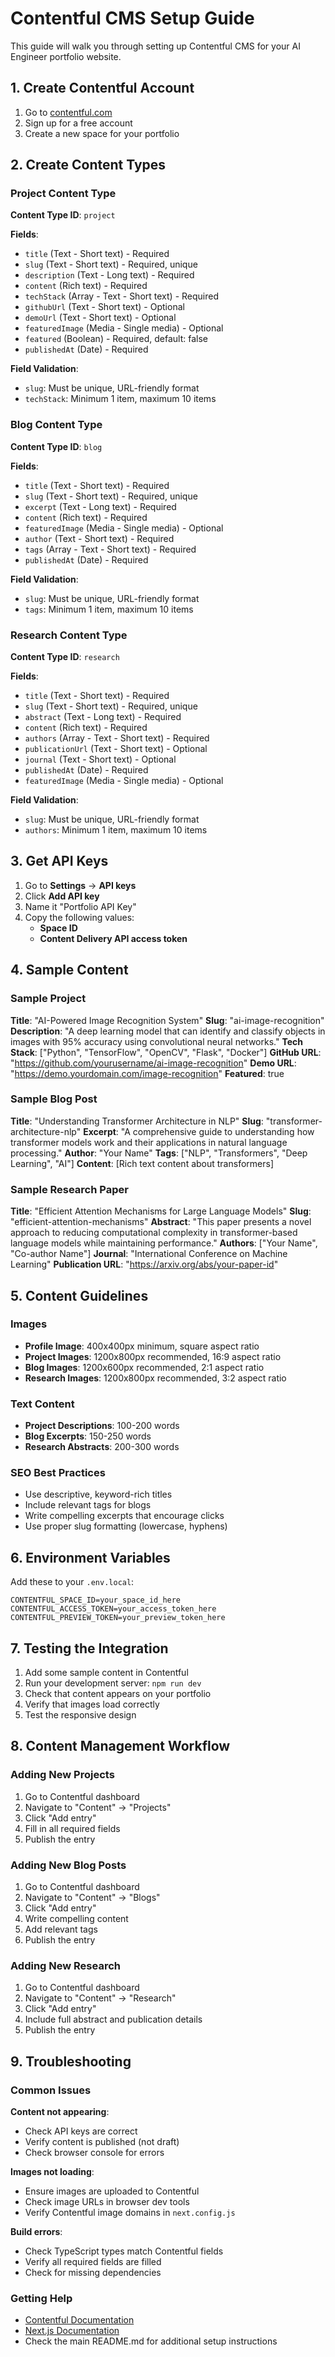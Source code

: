 # Contentful CMS Setup Guide

This guide will walk you through setting up Contentful CMS for your AI Engineer portfolio website.

## 1. Create Contentful Account

1. Go to [contentful.com](https://contentful.com)
2. Sign up for a free account
3. Create a new space for your portfolio

## 2. Create Content Types

### Project Content Type

**Content Type ID**: `project`

**Fields**:
- `title` (Text - Short text) - Required
- `slug` (Text - Short text) - Required, unique
- `description` (Text - Long text) - Required
- `content` (Rich text) - Required
- `techStack` (Array - Text - Short text) - Required
- `githubUrl` (Text - Short text) - Optional
- `demoUrl` (Text - Short text) - Optional
- `featuredImage` (Media - Single media) - Optional
- `featured` (Boolean) - Required, default: false
- `publishedAt` (Date) - Required

**Field Validation**:
- `slug`: Must be unique, URL-friendly format
- `techStack`: Minimum 1 item, maximum 10 items

### Blog Content Type

**Content Type ID**: `blog`

**Fields**:
- `title` (Text - Short text) - Required
- `slug` (Text - Short text) - Required, unique
- `excerpt` (Text - Long text) - Required
- `content` (Rich text) - Required
- `featuredImage` (Media - Single media) - Optional
- `author` (Text - Short text) - Required
- `tags` (Array - Text - Short text) - Required
- `publishedAt` (Date) - Required

**Field Validation**:
- `slug`: Must be unique, URL-friendly format
- `tags`: Minimum 1 item, maximum 10 items

### Research Content Type

**Content Type ID**: `research`

**Fields**:
- `title` (Text - Short text) - Required
- `slug` (Text - Short text) - Required, unique
- `abstract` (Text - Long text) - Required
- `content` (Rich text) - Required
- `authors` (Array - Text - Short text) - Required
- `publicationUrl` (Text - Short text) - Optional
- `journal` (Text - Short text) - Optional
- `publishedAt` (Date) - Required
- `featuredImage` (Media - Single media) - Optional

**Field Validation**:
- `slug`: Must be unique, URL-friendly format
- `authors`: Minimum 1 item, maximum 10 items

## 3. Get API Keys

1. Go to **Settings** → **API keys**
2. Click **Add API key**
3. Name it "Portfolio API Key"
4. Copy the following values:
   - **Space ID**
   - **Content Delivery API access token**

## 4. Sample Content

### Sample Project

**Title**: "AI-Powered Image Recognition System"
**Slug**: "ai-image-recognition"
**Description**: "A deep learning model that can identify and classify objects in images with 95% accuracy using convolutional neural networks."
**Tech Stack**: ["Python", "TensorFlow", "OpenCV", "Flask", "Docker"]
**GitHub URL**: "https://github.com/yourusername/ai-image-recognition"
**Demo URL**: "https://demo.yourdomain.com/image-recognition"
**Featured**: true

### Sample Blog Post

**Title**: "Understanding Transformer Architecture in NLP"
**Slug**: "transformer-architecture-nlp"
**Excerpt**: "A comprehensive guide to understanding how transformer models work and their applications in natural language processing."
**Author**: "Your Name"
**Tags**: ["NLP", "Transformers", "Deep Learning", "AI"]
**Content**: [Rich text content about transformers]

### Sample Research Paper

**Title**: "Efficient Attention Mechanisms for Large Language Models"
**Slug**: "efficient-attention-mechanisms"
**Abstract**: "This paper presents a novel approach to reducing computational complexity in transformer-based language models while maintaining performance."
**Authors**: ["Your Name", "Co-author Name"]
**Journal**: "International Conference on Machine Learning"
**Publication URL**: "https://arxiv.org/abs/your-paper-id"

## 5. Content Guidelines

### Images
- **Profile Image**: 400x400px minimum, square aspect ratio
- **Project Images**: 1200x800px recommended, 16:9 aspect ratio
- **Blog Images**: 1200x600px recommended, 2:1 aspect ratio
- **Research Images**: 1200x800px recommended, 3:2 aspect ratio

### Text Content
- **Project Descriptions**: 100-200 words
- **Blog Excerpts**: 150-250 words
- **Research Abstracts**: 200-300 words

### SEO Best Practices
- Use descriptive, keyword-rich titles
- Include relevant tags for blogs
- Write compelling excerpts that encourage clicks
- Use proper slug formatting (lowercase, hyphens)

## 6. Environment Variables

Add these to your `.env.local`:

```env
CONTENTFUL_SPACE_ID=your_space_id_here
CONTENTFUL_ACCESS_TOKEN=your_access_token_here
CONTENTFUL_PREVIEW_TOKEN=your_preview_token_here
```

## 7. Testing the Integration

1. Add some sample content in Contentful
2. Run your development server: `npm run dev`
3. Check that content appears on your portfolio
4. Verify that images load correctly
5. Test the responsive design

## 8. Content Management Workflow

### Adding New Projects
1. Go to Contentful dashboard
2. Navigate to "Content" → "Projects"
3. Click "Add entry"
4. Fill in all required fields
5. Publish the entry

### Adding New Blog Posts
1. Go to Contentful dashboard
2. Navigate to "Content" → "Blogs"
3. Click "Add entry"
4. Write compelling content
5. Add relevant tags
6. Publish the entry

### Adding New Research
1. Go to Contentful dashboard
2. Navigate to "Content" → "Research"
3. Click "Add entry"
4. Include full abstract and publication details
5. Publish the entry

## 9. Troubleshooting

### Common Issues

**Content not appearing**:
- Check API keys are correct
- Verify content is published (not draft)
- Check browser console for errors

**Images not loading**:
- Ensure images are uploaded to Contentful
- Check image URLs in browser dev tools
- Verify Contentful image domains in `next.config.js`

**Build errors**:
- Check TypeScript types match Contentful fields
- Verify all required fields are filled
- Check for missing dependencies

### Getting Help

- [Contentful Documentation](https://contentful.com/developers)
- [Next.js Documentation](https://nextjs.org/docs)
- Check the main README.md for additional setup instructions
